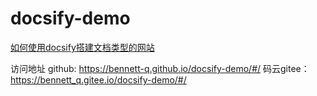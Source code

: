 # docsify-demo

[如何使用docsify搭建文档类型的网站](./docs/how-to-use-docsify.md)

访问地址 
github: https://bennett-q.github.io/docsify-demo/#/
码云gitee：https://bennett_q.gitee.io/docsify-demo/#/
